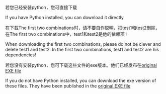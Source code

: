 若您已经安装python，您可直接下载

If you have Python installed, you can download it directly

在下载The first two combinations时，请不要自作聪明，把test1和test2删除，在The first two combinations中，test1和test2是他的依赖项！

When downloading the first two combinations, please do not be clever and delete test1 and test2. In the first two combinations, test1 and test2 are his dependencies!

若您没有安装python，您可下载这些文件的exe版本。他们已经发布在<a href="https://github.com/jonathanqwq/Original-exe-file" target="_blank" class="m">original EXE file</a>

If you do not have Python installed, you can download the exe version of these files. They have been published in the <a href="https://github.com/jonathanqwq/Original-exe-file" target="_blank" class="m">original EXE file</a>

